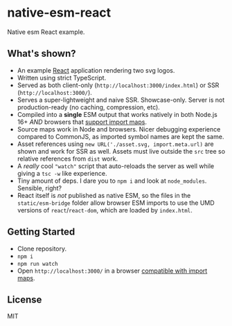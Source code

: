 # native-esm-react

Native esm React example.

## What's shown?

- An example [React](https://github.com/facebook/react) application rendering two svg logos.
- Written using strict TypeScript.
- Served as both client-only (`http://localhost:3000/index.html`) or SSR (`http://localhost:3000/`).
- Serves a super-lightweight and naive SSR. Showcase-only. Server is not production-ready (no caching, compression, etc).
- Compiled into a **single** ESM output that works natively in both Node.js 16+ _AND_ browsers that [support import maps](https://caniuse.com/import-maps).
- Source maps work in Node and browsers. Nicer debugging experience compared to CommonJS, as imported symbol names are kept the same.
- Asset references using `new URL('./asset.svg, import.meta.url)` are shown and work for SSR as well. Assets must live outside the `src` tree so relative references from `dist` work.
- A _really_ cool `"watch"` script that auto-reloads the server as well while giving a `tsc -w` like experience.
- Tiny amount of deps. I dare you to `npm i` and look at `node_modules`. Sensible, right?
- React itself is _not_ published as native ESM, so the files in the `static/esm-bridge` folder allow browser ESM imports to use the UMD versions of `react`/`react-dom`, which are loaded by `index.html`.

## Getting Started

- Clone repository.
- `npm i`
- `npm run watch`
- Open `http://localhost:3000/` in a browser [compatible with import maps](https://caniuse.com/import-maps).

## License

MIT
